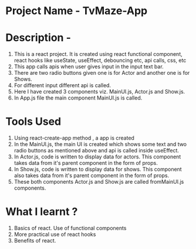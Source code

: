 # Project Name - TvMaze-App
# Description - 
  1. This is a react project. It is created using react functional component, react hooks like useState, useEffect, debouncing etc, api calls, css, etc
  2. This app calls apis when user gives input in the input text bar.
  3. There are two radio buttons given one is for Actor and another one is for Shows.
  4. For different input different api is called.
  5. Here I have created 3 components viz. MainUI.js, Actor.js and Show.js.
  6. In App.js file the main component MainUI.js is called.
# Tools Used
  1. Using react-create-app method , a app is created
  2. In the MainUI.js, the main UI is created which shows some text and two radio buttons as mentioned above and api is called inside useEffect.
  3. In Actor.js, code is written to display data for actors. This component takes data from it's parent component in the form of props.
  4. In Show.js, code is written to display data for shows. This component also takes data from it's parent component in the form of props.
  5. These both components Actor.js and Show.js are called fromMainUI.js components.
# What I learnt ?
  1. Basics of react. Use of functional components
  2. More practical use of react hooks
  3. Benefits of react.
